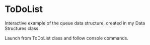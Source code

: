 # ToDoList
Interactive example of the queue data structure, created in my Data Structures class

Launch from ToDoList class and follow console commands.
